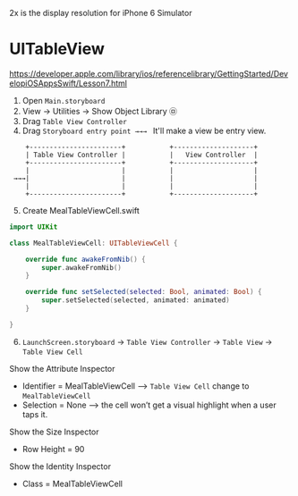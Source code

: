 2x is the display resolution for iPhone 6 Simulator 


# UITableView
https://developer.apple.com/library/ios/referencelibrary/GettingStarted/DevelopiOSAppsSwift/Lesson7.html



1.  Open `Main.storyboard`
2.  View -> Utilities -> Show Object Library ㉤
3.  Drag `Table View Controller`
4.  Drag `Storyboard entry point →→→ ` It'll make a view be entry view.
```
    +-----------------------+           +--------------------+
    | Table View Controller |           |   View Controller  |
    +-----------------------+           +--------------------+
    |                       |           |                    |
 →→→|                       |           |                    |
    |                       |           |                    |
    +-----------------------+           +--------------------+
```
5. Create MealTableViewCell.swift 
```swift
import UIKit

class MealTableViewCell: UITableViewCell {

    override func awakeFromNib() {
        super.awakeFromNib()
    }

    override func setSelected(selected: Bool, animated: Bool) {
        super.setSelected(selected, animated: animated)
    }

}
```
6. `LaunchScreen.storyboard` -> `Table View Controller` -> `Table View`
    -> `Table View Cell`

Show the Attribute Inspector

 -   Identifier = MealTableViewCell  --> `Table View Cell` change to `MealTableViewCell`
-   Selection = None    --> the cell won’t get a visual highlight when a user taps it.

Show the Size Inspector

-   Row Height = 90

Show the Identity Inspector

-   Class = MealTableViewCell
